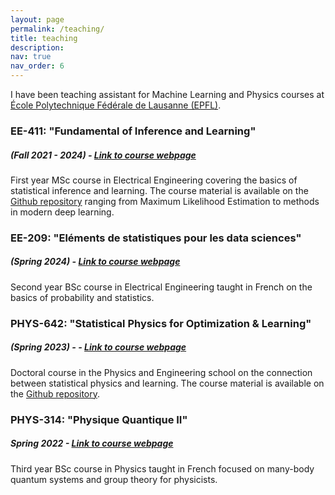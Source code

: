 ```yaml
---
layout: page
permalink: /teaching/
title: teaching
description: 
nav: true
nav_order: 6
---
```


I have been teaching assistant for Machine Learning and Physics courses at [École Polytechnique Fédérale de Lausanne (EPFL)](https://www.epfl.ch/en/).

###  EE-411: "Fundamental of Inference and Learning" 
##### (Fall 2021 - 2024) - [Link to course webpage](https://edu.epfl.ch/coursebook/en/fundamentals-of-inference-and-learning-EE-411) 
    
First year MSc course in Electrical Engineering covering the basics of statistical inference and learning. The course material is available on the [Github repository](https://github.com/IdePHICS/FundamentalLearningEPFL) ranging from Maximum Likelihood Estimation to methods in modern deep learning. 

### EE-209: "Eléments de statistiques pour les data sciences"    
##### (Spring 2024) - [Link to course webpage](https://edu.epfl.ch/coursebook/en/elements-of-statistics-for-data-science-EE-209)
 
Second year BSc course in Electrical Engineering taught in French on the basics of probability and statistics. 

### PHYS-642: "Statistical Physics for Optimization & Learning" 
##### (Spring 2023) - -  [Link to course webpage](https://idephics.github.io/EPFLDoctoralLecture2023/) 

Doctoral course in the Physics and Engineering school on the connection between statistical physics and learning. The course material is available on the [Github repository](https://github.com/IdePHICS/EPFLDoctoralLecture2023).

### PHYS-314: "Physique Quantique II" 
##### Spring 2022 - [Link to course webpage](https://edu.epfl.ch/coursebook/fr/quantum-physics-ii-PHYS-314) 

Third year BSc course in Physics taught in French focused on many-body quantum systems and group theory for physicists.